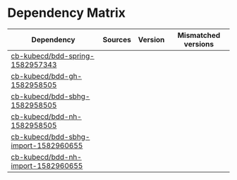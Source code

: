 # Dependency Matrix

Dependency | Sources | Version | Mismatched versions
---------- | ------- | ------- | -------------------
[cb-kubecd/bdd-spring-1582957343](https://github.com/cb-kubecd/bdd-spring-1582957343.git) |  | []() | 
[cb-kubecd/bdd-gh-1582958505](https://github.com/cb-kubecd/bdd-gh-1582958505.git) |  | []() | 
[cb-kubecd/bdd-sbhg-1582958505](https://github.com/cb-kubecd/bdd-sbhg-1582958505.git) |  | []() | 
[cb-kubecd/bdd-nh-1582958505](https://github.com/cb-kubecd/bdd-nh-1582958505.git) |  | []() | 
[cb-kubecd/bdd-sbhg-import-1582960655](https://github.com/cb-kubecd/bdd-sbhg-import-1582960655.git) |  | []() | 
[cb-kubecd/bdd-nh-import-1582960655](https://github.com/cb-kubecd/bdd-nh-import-1582960655.git) |  | []() | 
